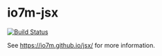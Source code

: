 io7m-jsx
========

[![Build Status](https://travis-ci.org/io7m/jsx.svg)](https://travis-ci.org/io7m/jsx)

See https://io7m.github.io/jsx/ for more information.
